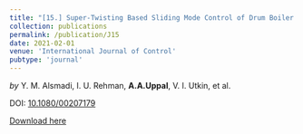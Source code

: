 ```yaml
---
title: "[15.] Super-Twisting Based Sliding Mode Control of Drum Boiler Energy Conversion Systems"
collection: publications
permalink: /publication/J15
date: 2021-02-01
venue: 'International Journal of Control'
pubtype: 'journal'
---
```

*by* Y. M. Alsmadi, I. U. Rehman, **A.A.Uppal**, V. I. Utkin, et al.

DOI: [10.1080/00207179](https://doi.org/10.1080/00207179)

[Download here](https://aauppal.github.io/files/J15.pdf)
